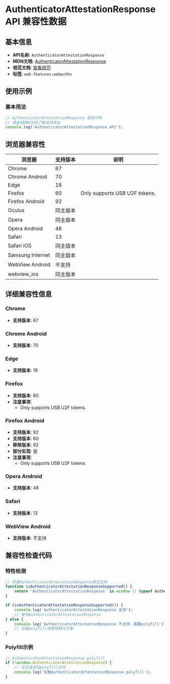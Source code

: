 # AuthenticatorAttestationResponse API 兼容性数据

## 基本信息

- **API名称**: `AuthenticatorAttestationResponse`
- **MDN文档**: [AuthenticatorAttestationResponse](https://developer.mozilla.org/docs/Web/API/AuthenticatorAttestationResponse)
- **规范文档**: [查看规范](https://w3c.github.io/webauthn/#authenticatorattestationresponse)
- **标签**: `web-features:webauthn`

## 使用示例

### 基本用法

```javascript
// AuthenticatorAttestationResponse 使用示例
// 请查阅MDN文档了解具体用法
console.log('AuthenticatorAttestationResponse API');
```

## 浏览器兼容性

| 浏览器 | 支持版本 | 说明 |
|--------|----------|------|
| Chrome | 67 |  |
| Chrome Android | 70 |  |
| Edge | 18 |  |
| Firefox | 60 | Only supports USB U2F tokens. |
| Firefox Android | 92 |  |
| Oculus | 同主版本 |  |
| Opera | 同主版本 |  |
| Opera Android | 48 |  |
| Safari | 13 |  |
| Safari iOS | 同主版本 |  |
| Samsung Internet | 同主版本 |  |
| WebView Android | 不支持 |  |
| webview_ios | 同主版本 |  |

## 详细兼容性信息

### Chrome

- **支持版本**: 67

### Chrome Android

- **支持版本**: 70

### Edge

- **支持版本**: 18

### Firefox

- **支持版本**: 60
- **注意事项**:
  - Only supports USB U2F tokens.

### Firefox Android

- **支持版本**: 92
- **支持版本**: 60
- **移除版本**: 92
- **部分实现**: 是
- **注意事项**:
  - Only supports USB U2F tokens.

### Opera Android

- **支持版本**: 48

### Safari

- **支持版本**: 13

### WebView Android

- **支持版本**: 不支持

## 兼容性检查代码

### 特性检测

```javascript
// 检查AuthenticatorAttestationResponse是否支持
function isAuthenticatorAttestationResponseSupported() {
    return 'AuthenticatorAttestationResponse' in window || typeof AuthenticatorAttestationResponse !== 'undefined';
}

if (isAuthenticatorAttestationResponseSupported()) {
    console.log('AuthenticatorAttestationResponse 支持');
    // 使用AuthenticatorAttestationResponse
} else {
    console.log('AuthenticatorAttestationResponse 不支持，需要polyfill');
    // 加载polyfill或使用替代方案
}
```

### Polyfill示例

```javascript
// AuthenticatorAttestationResponse polyfill
if (!window.AuthenticatorAttestationResponse) {
    // 在这里添加polyfill实现
    console.log('加载AuthenticatorAttestationResponse polyfill');
}
```

